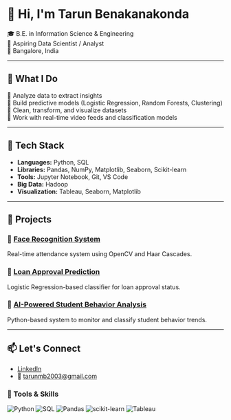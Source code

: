 # 👋 Hi, I'm Tarun Benakanakonda

🎓 B.E. in Information Science & Engineering  
🔬 Aspiring Data Scientist / Analyst  
📍 Bangalore, India

---

## 💼 What I Do

🔹 Analyze data to extract insights  
🔹 Build predictive models (Logistic Regression, Random Forests, Clustering)  
🔹 Clean, transform, and visualize datasets  
🔹 Work with real-time video feeds and classification models

---

## 🧰 Tech Stack

- **Languages:** Python, SQL  
- **Libraries:** Pandas, NumPy, Matplotlib, Seaborn, Scikit-learn  
- **Tools:** Jupyter Notebook, Git, VS Code  
- **Big Data:** Hadoop  
- **Visualization:** Tableau, Seaborn, Matplotlib

---

## 📂 Projects

### 🔹 [Face Recognition System](https://github.com/tarunmb/Face-recognition-)  
Real-time attendance system using OpenCV and Haar Cascades.

### 🔹 [Loan Approval Prediction](https://github.com/tarunmb/Loan-predation-)  
Logistic Regression-based classifier for loan approval status.

### 🔹 [AI-Powered Student Behavior Analysis](https://github.com/tarunmb/-AI-Powered-Student-Behavior-Analysis-System)  
Python-based system to monitor and classify student behavior trends.

---


## 📫 Let's Connect

- [LinkedIn](https://www.linkedin.com/in/tarun-benakanakonda/)
- 📧 tarunmb2003@gmail.com

### 🧪 Tools & Skills

![Python](https://img.shields.io/badge/Python-3776AB?style=flat&logo=python&logoColor=white)
![SQL](https://img.shields.io/badge/SQL-316192?style=flat&logo=mysql&logoColor=white)
![Pandas](https://img.shields.io/badge/Pandas-150458?style=flat&logo=pandas)
![scikit-learn](https://img.shields.io/badge/scikit--learn-F7931E?style=flat&logo=scikitlearn&logoColor=white)
![Tableau](https://img.shields.io/badge/Tableau-E97627?style=flat&logo=tableau&logoColor=white)

